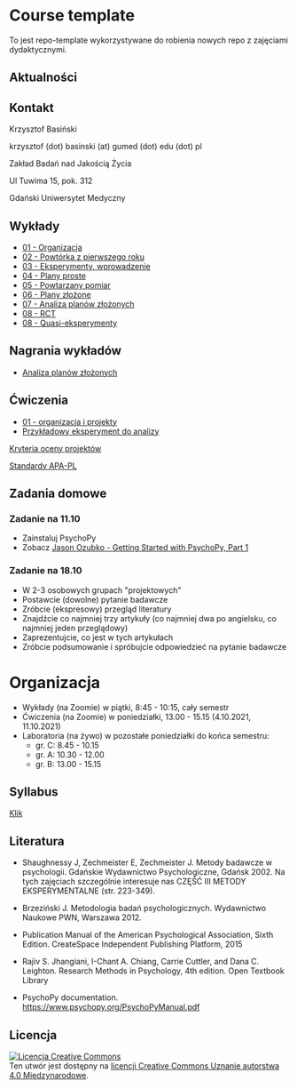 # Course template

To jest repo-template wykorzystywane do robienia nowych repo z zajęciami dydaktycznymi.

## Aktualności


## Kontakt

Krzysztof Basiński

krzysztof (dot) basinski (at) gumed (dot) edu (dot) pl

Zakład Badań nad Jakością Życia

Ul Tuwima 15, pok. 312

Gdański Uniwersytet Medyczny


## Wykłady

- [01 - Organizacja](w01.html)
- [02 - Powtórka z pierwszego roku](w02.html)
- [03 - Eksperymenty, wprowadzenie](w03.html)
- [04 - Plany proste](w04.html)
- [05 - Powtarzany pomiar](w05.html)
- [06 - Plany złożone](w06.html)
- [07 - Analiza planów złożonych](plany_zlozone/analiza.zip)
- [08 - RCT](w08.html)
- [08 - Quasi-eksperymenty](w09.html)

## Nagrania wykładów

- [Analiza planów złożonych](https://youtu.be/9OMrcudz9YM)

## Ćwiczenia

- [01 - organizacja i projekty](c01.html)
- [Przykładowy eksperyment do analizy](analiza_psychopy/analiza_psychopy.zip)

[Kryteria oceny projektów](kryteria_oceny_projektow)

[Standardy APA-PL](Standardy%20APA-PL.pdf)


## Zadania domowe

### Zadanie na 11.10

* Zainstaluj PsychoPy
* Zobacz [Jason Ozubko - Getting Started with PsychoPy, Part 1](https://www.youtube.com/watch?v=GSv60zgQlB8&list=PL6PJquR5BWXllUt585cRJWcRTly55iXTm)

### Zadanie na 18.10

* W 2-3 osobowych grupach "projektowych" 
* Postawcie (dowolne) pytanie badawcze
* Zróbcie (ekspresowy) przegląd literatury
* Znajdźcie co najmniej trzy artykuły (co najmniej dwa po angielsku, co najmniej jeden przeglądowy)
* Zaprezentujcie, co jest w tych artykułach
* Zróbcie podsumowanie i spróbujcie odpowiedzieć na pytanie badawcze




# Organizacja

- Wykłady (na Zoomie) w piątki, 8:45 - 10:15, cały semestr
- Ćwiczenia (na Zoomie) w poniedziałki, 13.00 - 15.15  (4.10.2021, 11.10.2021)
- Laboratoria (na żywo) w pozostałe poniedziałki do końca semestru:
  - gr. C: 8.45 - 10.15 
  - gr. A: 10.30 - 12.00
  - gr. B: 13.00 - 15.15


## Syllabus

[Klik](syllabus.pdf)

## Literatura

- Shaughnessy J, Zechmeister E, Zechmeister J. Metody badawcze w psychologii. Gdańskie Wydawnictwo Psychologiczne, Gdańsk 2002. Na tych zajęciach szczególnie interesuje nas CZĘŚĆ III METODY EKSPERYMENTALNE (str. 223-349).

- Brzeziński J. Metodologia badań psychologicznych. Wydawnictwo Naukowe PWN, Warszawa 2012.

- Publication Manual of the American Psychological Association, Sixth Edition. CreateSpace Independent Publishing Platform, 2015

- Rajiv S. Jhangiani, I-Chant A. Chiang, Carrie Cuttler, and Dana C. Leighton. Research Methods in Psychology, 4th edition. Open Textbook Library

- PsychoPy documentation. https://www.psychopy.org/PsychoPyManual.pdf


## Licencja

<a rel="license" href="http://creativecommons.org/licenses/by/4.0/"><img alt="Licencja Creative Commons" style="border-width:0" src="https://i.creativecommons.org/l/by/4.0/88x31.png" /></a><br />Ten utwór jest dostępny na <a rel="license" href="http://creativecommons.org/licenses/by/4.0/">licencji Creative Commons Uznanie autorstwa 4.0 Międzynarodowe</a>.